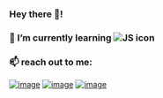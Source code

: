 ### Hey there 👋!
### <p>🌱 I’m currently learning <span><img src="https://img.shields.io/badge/JavaScript-F7DF1E?style=for-the-badge&logo=javascript&logoColor=black" alt="JS icon"></span></p> 

### 📫 reach out to me:
[![image](https://img.shields.io/badge/Twitter-1DA1F2?style=for-the-badge&logo=twitter&logoColor=white)](https://twitter.com/_shubham_ghuge_) [![image](https://img.shields.io/badge/Instagram-E4405F?style=for-the-badge&logo=instagram&logoColor=white)](https://instagram.com/shubhamghuge_) [![image](https://img.shields.io/badge/Gmail-D14836?style=for-the-badge&logo=gmail&logoColor=white)](mailto://shubhamghuge34@gamil.com)
<!--
**shubham-ghuge/shubham-ghuge** is a ✨ _special_ ✨ repository because its `README.md` (this file) appears on your GitHub profile.

Here are some ideas to get you started:

- 🔭 I’m currently working on ...
- 🌱 I’m currently learning ...
- 👯 I’m looking to collaborate on ...
- 🤔 I’m looking for help with ...
- 💬 Ask me about ...
- 📫 How to reach me: ...
- 😄 Pronouns: ...
- ⚡ Fun fact: ...
-->

